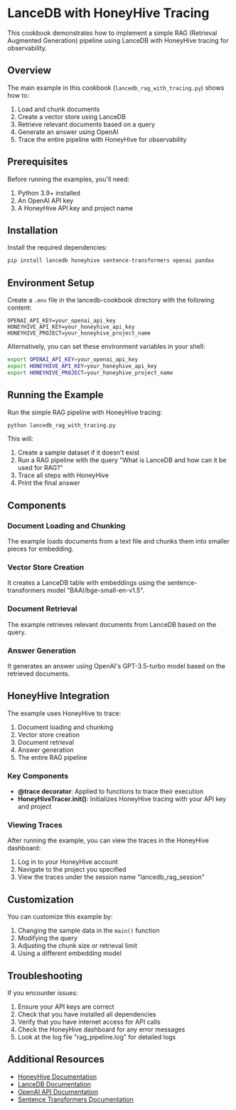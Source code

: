 # LanceDB with HoneyHive Tracing

This cookbook demonstrates how to implement a simple RAG (Retrieval Augmented Generation) pipeline using LanceDB with HoneyHive tracing for observability.

## Overview

The main example in this cookbook (`lancedb_rag_with_tracing.py`) shows how to:

1. Load and chunk documents
2. Create a vector store using LanceDB
3. Retrieve relevant documents based on a query
4. Generate an answer using OpenAI
5. Trace the entire pipeline with HoneyHive for observability

## Prerequisites

Before running the examples, you'll need:

1. Python 3.9+ installed
2. An OpenAI API key
3. A HoneyHive API key and project name

## Installation

Install the required dependencies:

```bash
pip install lancedb honeyhive sentence-transformers openai pandas
```

## Environment Setup

Create a `.env` file in the lancedb-cookbook directory with the following content:

```
OPENAI_API_KEY=your_openai_api_key
HONEYHIVE_API_KEY=your_honeyhive_api_key
HONEYHIVE_PROJECT=your_honeyhive_project_name
```

Alternatively, you can set these environment variables in your shell:

```bash
export OPENAI_API_KEY=your_openai_api_key
export HONEYHIVE_API_KEY=your_honeyhive_api_key
export HONEYHIVE_PROJECT=your_honeyhive_project_name
```

## Running the Example

Run the simple RAG pipeline with HoneyHive tracing:

```bash
python lancedb_rag_with_tracing.py
```

This will:
1. Create a sample dataset if it doesn't exist
2. Run a RAG pipeline with the query "What is LanceDB and how can it be used for RAG?"
3. Trace all steps with HoneyHive
4. Print the final answer

## Components

### Document Loading and Chunking

The example loads documents from a text file and chunks them into smaller pieces for embedding.

### Vector Store Creation

It creates a LanceDB table with embeddings using the sentence-transformers model "BAAI/bge-small-en-v1.5".

### Document Retrieval

The example retrieves relevant documents from LanceDB based on the query.

### Answer Generation

It generates an answer using OpenAI's GPT-3.5-turbo model based on the retrieved documents.

## HoneyHive Integration

The example uses HoneyHive to trace:

1. Document loading and chunking
2. Vector store creation
3. Document retrieval
4. Answer generation
5. The entire RAG pipeline

### Key Components

- **@trace decorator**: Applied to functions to trace their execution
- **HoneyHiveTracer.init()**: Initializes HoneyHive tracing with your API key and project

### Viewing Traces

After running the example, you can view the traces in the HoneyHive dashboard:

1. Log in to your HoneyHive account
2. Navigate to the project you specified
3. View the traces under the session name "lancedb_rag_session"

## Customization

You can customize this example by:

1. Changing the sample data in the `main()` function
2. Modifying the query
3. Adjusting the chunk size or retrieval limit
4. Using a different embedding model

## Troubleshooting

If you encounter issues:

1. Ensure your API keys are correct
2. Check that you have installed all dependencies
3. Verify that you have internet access for API calls
4. Check the HoneyHive dashboard for any error messages
5. Look at the log file "rag_pipeline.log" for detailed logs

## Additional Resources

- [HoneyHive Documentation](https://docs.honeyhive.ai/)
- [LanceDB Documentation](https://lancedb.github.io/lancedb/)
- [OpenAI API Documentation](https://platform.openai.com/docs/api-reference)
- [Sentence Transformers Documentation](https://www.sbert.net/) 